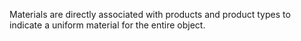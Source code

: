Materials are directly associated with products and product types to indicate a uniform material for the entire object.
